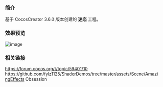 ### 简介
基于 CocosCreator 3.6.0 版本创建的 **迷恋** 工程。

### 效果预览
![image](../../../image/202207/2022070401.png)

### 相关链接
https://forum.cocos.org/t/topic/59401/10        
https://github.com/fylz1125/ShaderDemos/tree/master/assets/Scene/AmazingEffects Obsession